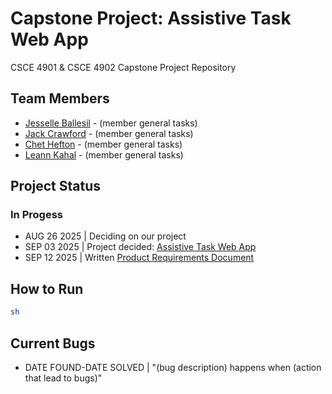 # Capstone Project: Assistive Task Web App

CSCE 4901 & CSCE 4902 Capstone Project Repository

## Team Members

* [Jesselle Ballesil](https://github.com/CjBallesil) - (member general tasks)
* [Jack Crawford](https://github.com/jhc027) - (member general tasks)
* [Chet Hefton](https://github.com/ChetHefton) - (member general tasks)
* [Leann Kahal](https://github.com/lnkl26) - (member general tasks)

## Project Status

### In Progess

* AUG 26 2025 | Deciding on our project
* SEP 03 2025 | Project decided: [Assistive Task Web App](https://github.com/lnkl26/capstone/blob/main/CONFIRMEDPROJECT.md)
* SEP 12 2025 | Written [Product Requirements Document](https://github.com/lnkl26/capstone/blob/main/REVIEWED_Product-Requirements.pdf)

## How to Run

```bash
sh
```

## Current Bugs

* DATE FOUND-DATE SOLVED | "(bug description) happens when (action that lead to bugs)"
